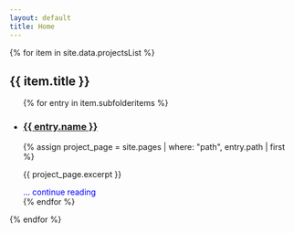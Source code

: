 ```yaml
---
layout: default
title: Home
---
```


{% for item in site.data.projectsList %}
<h2>{{ item.title }}</h2>
  <ul>
    {% for entry in item.subfolderitems %}
      <li>
        <h3><a href="{{ entry.url }}">{{ entry.name }}</a></h3>
        {% assign project_page = site.pages | where: "path", entry.path | first %}
        <p>{{ project_page.excerpt }}</p>
        <a href="{{ entry.url }}" style="color: blue; color: blue; text-decoration: none;"> ... continue reading</a>
      </li>
    {% endfor %}
  </ul>
{% endfor %}